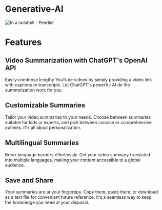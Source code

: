 # Generative-AI

![In a nutshell - Peerlist](https://github.com/MadhushreeKunder/Generative-AI/assets/65384355/d251c7d2-4977-4081-87c0-c16a295f6c39)

# Features
## Video Summarization with ChatGPT's OpenAI API
Easily condense lengthy YouTube videos by simply providing a video link with captions or transcripts. Let ChatGPT's powerful AI do the summarization work for you.

## Customizable Summaries
Tailor your video summaries to your needs. Choose between summaries suitable for kids or experts, and pick between concise or comprehensive outlines. It's all about personalization.

## Multilingual Summaries
Break language barriers effortlessly. Get your video summary translated into multiple languages, making your content accessible to a global audience.

## Save and Share
Your summaries are at your fingertips. Copy them, paste them, or download as a text file for convenient future reference. It's a seamless way to keep the knowledge you need at your disposal.
